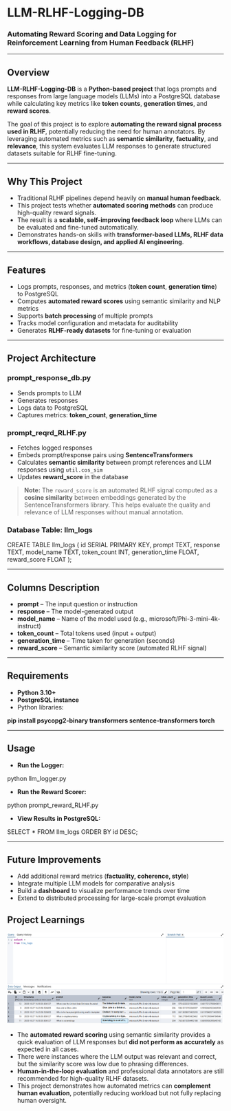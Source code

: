 # LLM-RLHF-Logging-DB

### Automating Reward Scoring and Data Logging for Reinforcement Learning from Human Feedback (RLHF)

---

## Overview

**LLM-RLHF-Logging-DB** is a **Python-based project** that logs prompts and responses from large language models (LLMs) into a PostgreSQL database while calculating key metrics like **token counts**, **generation times**, and **reward scores**.

The goal of this project is to explore **automating the reward signal process used in RLHF**, potentially reducing the need for human annotators. By leveraging automated metrics such as **semantic similarity**, **factuality**, and **relevance**, this system evaluates LLM responses to generate structured datasets suitable for RLHF fine-tuning.

---

##  Why This Project

- Traditional RLHF pipelines depend heavily on **manual human feedback**.  
- This project tests whether **automated scoring methods** can produce high-quality reward signals.  
- The result is a **scalable, self-improving feedback loop** where LLMs can be evaluated and fine-tuned automatically.  
- Demonstrates hands-on skills with **transformer-based LLMs, RLHF data workflows, database design, and applied AI engineering**.  

---

## Features

- Logs prompts, responses, and metrics (**token count**, **generation time**) to PostgreSQL  
- Computes **automated reward scores** using semantic similarity and NLP metrics  
- Supports **batch processing** of multiple prompts  
- Tracks model configuration and metadata for auditability  
- Generates **RLHF-ready datasets** for fine-tuning or evaluation  

---

## Project Architecture

### prompt_response_db.py

- Sends prompts to LLM  
- Generates responses  
- Logs data to PostgreSQL  
- Captures metrics: **token_count**, **generation_time**  

### prompt_reqrd_RLHF.py

- Fetches logged responses  
- Embeds prompt/response pairs using **SentenceTransformers**  
- Calculates **semantic similarity** between prompt references and LLM responses using `util.cos_sim`  
- Updates **reward_score** in the database  

> **Note:** The `reward_score` is an automated RLHF signal computed as a **cosine similarity** between embeddings generated by the SentenceTransformers library. This helps evaluate the quality and relevance of LLM responses without manual annotation.

### Database Table: llm_logs

CREATE TABLE llm_logs (
    id SERIAL PRIMARY KEY,
    prompt TEXT,
    response TEXT,
    model_name TEXT,
    token_count INT,
    generation_time FLOAT,
    reward_score FLOAT
);

---

## Columns Description

- **prompt** – The input question or instruction  
- **response** – The model-generated output  
- **model_name** – Name of the model used (e.g., microsoft/Phi-3-mini-4k-instruct)  
- **token_count** – Total tokens used (input + output)  
- **generation_time** – Time taken for generation (seconds)  
- **reward_score** – Semantic similarity score (automated RLHF signal)  

---

## Requirements

- **Python 3.10+**  
- **PostgreSQL instance**  
- Python libraries:

**pip install psycopg2-binary transformers sentence-transformers torch**

---

## Usage

- **Run the Logger:**

python llm_logger.py

- **Run the Reward Scorer:**

python prompt_reward_RLHF.py

- **View Results in PostgreSQL:**

SELECT * FROM llm_logs ORDER BY id DESC;

---

## Future Improvements

- Add additional reward metrics (**factuality, coherence, style**)  
- Integrate multiple LLM models for comparative analysis  
- Build a **dashboard** to visualize performance trends over time  
- Extend to distributed processing for large-scale prompt evaluation

## Project Learnings

![PostgreSQL Prompt Response Scoring](images/PostgreSQL_Prompt_Response_scoring.png)

- The **automated reward scoring** using semantic similarity provides a quick evaluation of LLM responses but **did not perform as accurately** as expected in all cases.  
- There were instances where the LLM output was relevant and correct, but the similarity score was low due to phrasing differences.  
- **Human-in-the-loop evaluation** and professional data annotators are still recommended for high-quality RLHF datasets.  
- This project demonstrates how automated metrics can **complement human evaluation**, potentially reducing workload but not fully replacing human oversight.

